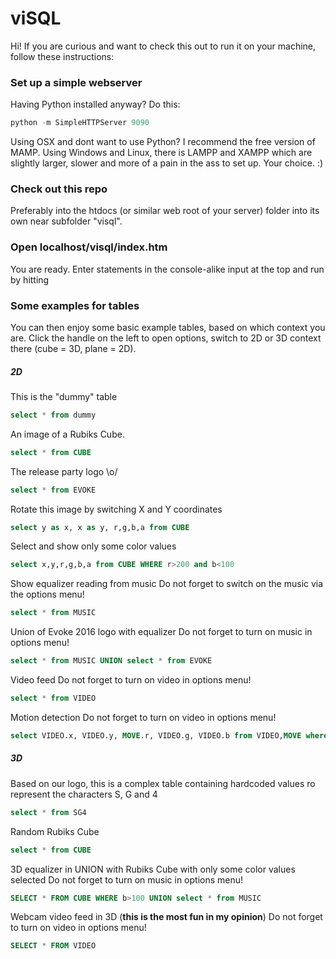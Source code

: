 # viSQL

Hi! If you are curious and want to check this out to run it on your machine, follow these instructions:

### Set up a simple webserver
Having Python installed anyway? Do this:
```python
python -m SimpleHTTPServer 9090
```
Using OSX and dont want to use Python? I recommend the free version of MAMP.
Using Windows and Linux, there is LAMPP and XAMPP which are slightly larger, slower and more of a pain in the ass to set up. Your choice. :)

### Check out this repo
Preferably into the htdocs (or similar web root of your server) folder into its own near subfolder "visql".

### Open localhost/visql/index.htm
You are ready. Enter statements in the console-alike input at the top and run by hitting <ENTER>

### Some examples for tables
You can then enjoy some basic example tables, based on which context you are. Click the handle on the left to open options, switch to 2D or 3D context there (cube = 3D, plane = 2D).

##### 2D
This is the "dummy" table
```SQL
select * from dummy
```
An image of a Rubiks Cube.
```SQL
select * from CUBE
```
The release party logo \o/
```SQL
select * from EVOKE
```
Rotate this image by switching X and Y coordinates
```SQL
select y as x, x as y, r,g,b,a from CUBE
```
Select and show only some color values
```SQL
select x,y,r,g,b,a from CUBE WHERE r>200 and b<100
```
Show equalizer reading from music
Do not forget to switch on the music via the options menu!
```SQL
select * from MUSIC
```
Union of Evoke 2016 logo with equalizer
Do not forget to turn on music in options menu!
```SQL
select * from MUSIC UNION select * from EVOKE
```
Video feed
Do not forget to turn on video in options menu!
```SQL
select * from VIDEO
```
Motion detection
Do not forget to turn on video in options menu!
```SQL
select VIDEO.x, VIDEO.y, MOVE.r, VIDEO.g, VIDEO.b from VIDEO,MOVE where VIDEO.x=MOVE.x and VIDEO.y=MOVE.y
```

##### 3D
Based on our logo, this is a complex table containing hardcoded values ro represent the characters S, G and 4
```SQL
select * from SG4
```
Random Rubiks Cube
```SQL
select * from CUBE
```
3D equalizer in UNION with Rubiks Cube with only some color values selected
Do not forget to turn on music in options menu!
```SQL
SELECT * FROM CUBE WHERE b>100 UNION select * from MUSIC
```
Webcam video feed in 3D (**this is the most fun in my opinion**)
Do not forget to turn on video in options menu!
```SQL
SELECT * FROM VIDEO
```
